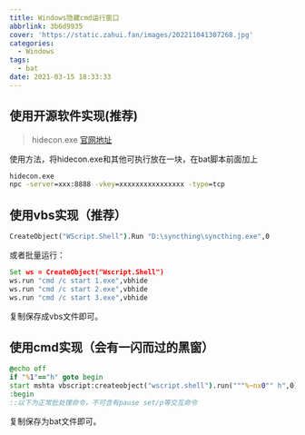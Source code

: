 ```yaml
---
title: Windows隐藏cmd运行窗口
abbrlink: 3b6d9935
cover: 'https://static.zahui.fan/images/202211041307268.jpg'
categories:
  - Windows
tags:
  - bat
date: 2021-03-15 18:33:33
---
```


## 使用开源软件实现(推荐)

> hidecon.exe [官网地址](http://code.kliu.org/misc/)

使用方法，将hidecon.exe和其他可执行放在一块，在bat脚本前面加上

```bat
hidecon.exe
npc -server=xxx:8888 -vkey=xxxxxxxxxxxxxxxx -type=tcp
```

## 使用vbs实现（推荐）

```bat
CreateObject("WScript.Shell").Run "D:\syncthing\syncthing.exe",0
```

或者批量运行：

```bat
Set ws = CreateObject("Wscript.Shell")
ws.run "cmd /c start 1.exe",vbhide
ws.run "cmd /c start 2.exe",vbhide
ws.run "cmd /c start 3.exe",vbhide
```

复制保存成vbs文件即可。

## 使用cmd实现（会有一闪而过的黑窗）

```bat
@echo off
if "%1"=="h" goto begin
start mshta vbscript:createobject("wscript.shell").run("""%~nx0"" h",0)(window.close)&&exit
:begin
::以下为正常批处理命令，不可含有pause set/p等交互命令
```

复制保存为bat文件即可。
